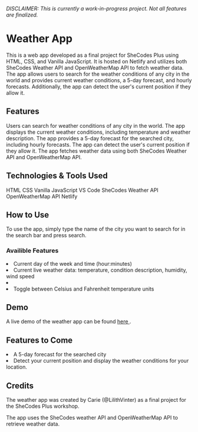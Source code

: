 <em> DISCLAIMER: This is currently a work-in-progress project. Not all features are finalized. </em>



<h1> Weather App </h1>
This is a web app developed as a final project for SheCodes Plus using HTML, CSS, and Vanilla JavaScript. It is hosted on Netlify and utilizes both SheCodes Weather API and OpenWeatherMap API to fetch weather data. The app allows users to search for the weather conditions of any city in the world and provides current weather conditions, a 5-day forecast, and hourly forecasts. Additionally, the app can detect the user's current position if they allow it.

<h2>Features</h2>
Users can search for weather conditions of any city in the world.
The app displays the current weather conditions, including temperature and weather description.
The app provides a 5-day forecast for the searched city, including hourly forecasts.
The app can detect the user's current position if they allow it.
The app fetches weather data using both SheCodes Weather API and OpenWeatherMap API.
<h2>Technologies & Tools Used </h2>
HTML
CSS
Vanilla JavaScript
VS Code
SheCodes Weather API
OpenWeatherMap API
Netlify

<h2>How to Use</h2>
To use the app, simply type the name of the city you want to search for in the search bar and press search.

<h3>Availible Features</h3>
<li>Current day of the week and time (hour:minutes)</li>
<li> Current live weather data: temperature, condition description, humidity, wind speed<li>
<li>Toggle between Celsius and Fahrenheit temperature units</li>

<h2>Demo </h2>
A live demo of the weather app can be found <a href="https://carie-learning-to-code.netlify.app"> here </a>.

<h2>Features to Come</h2>
<li>
A 5-day forecast for the searched city
</li>
<li>
Detect your current position and display the weather conditions for your location.
</li>

<h2>Credits</h2>
The weather app was created by Carie (@LilithVinter) as a final project for the SheCodes Plus workshop.

The app uses the SheCodes weather API and OpenWeatherMap API to retrieve weather data.
